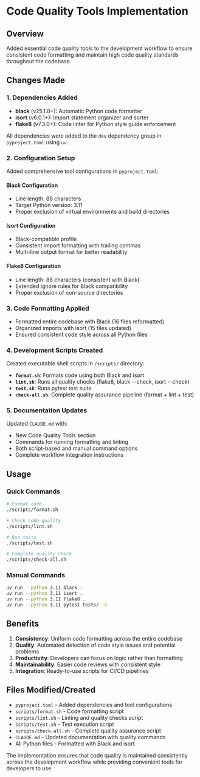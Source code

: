 # Code Quality Tools Implementation

## Overview
Added essential code quality tools to the development workflow to ensure consistent code formatting and maintain high code quality standards throughout the codebase.

## Changes Made

### 1. Dependencies Added
- **black** (v25.1.0+): Automatic Python code formatter
- **isort** (v6.0.1+): Import statement organizer and sorter
- **flake8** (v7.3.0+): Code linter for Python style guide enforcement

All dependencies were added to the `dev` dependency group in `pyproject.toml` using `uv`.

### 2. Configuration Setup
Added comprehensive tool configurations in `pyproject.toml`:

#### Black Configuration
- Line length: 88 characters
- Target Python version: 3.11
- Proper exclusion of virtual environments and build directories

#### Isort Configuration
- Black-compatible profile
- Consistent import formatting with trailing commas
- Multi-line output format for better readability

#### Flake8 Configuration
- Line length: 88 characters (consistent with Black)
- Extended ignore rules for Black compatibility
- Proper exclusion of non-source directories

### 3. Code Formatting Applied
- Formatted entire codebase with Black (16 files reformatted)
- Organized imports with isort (15 files updated)
- Ensured consistent code style across all Python files

### 4. Development Scripts Created
Created executable shell scripts in `/scripts/` directory:

- **`format.sh`**: Formats code using both Black and isort
- **`lint.sh`**: Runs all quality checks (flake8, black --check, isort --check)
- **`test.sh`**: Runs pytest test suite
- **`check-all.sh`**: Complete quality assurance pipeline (format + lint + test)

### 5. Documentation Updates
Updated `CLAUDE.md` with:
- New Code Quality Tools section
- Commands for running formatting and linting
- Both script-based and manual command options
- Complete workflow integration instructions

## Usage

### Quick Commands
```bash
# Format code
./scripts/format.sh

# Check code quality
./scripts/lint.sh

# Run tests
./scripts/test.sh

# Complete quality check
./scripts/check-all.sh
```

### Manual Commands
```bash
uv run --python 3.11 black .
uv run --python 3.11 isort .
uv run --python 3.11 flake8 .
uv run --python 3.11 pytest tests/ -v
```

## Benefits
1. **Consistency**: Uniform code formatting across the entire codebase
2. **Quality**: Automated detection of code style issues and potential problems
3. **Productivity**: Developers can focus on logic rather than formatting
4. **Maintainability**: Easier code reviews with consistent style
5. **Integration**: Ready-to-use scripts for CI/CD pipelines

## Files Modified/Created
- `pyproject.toml` - Added dependencies and tool configurations
- `scripts/format.sh` - Code formatting script
- `scripts/lint.sh` - Linting and quality checks script
- `scripts/test.sh` - Test execution script
- `scripts/check-all.sh` - Complete quality assurance script
- `CLAUDE.md` - Updated documentation with quality commands
- All Python files - Formatted with Black and isort

The implementation ensures that code quality is maintained consistently across the development workflow while providing convenient tools for developers to use.